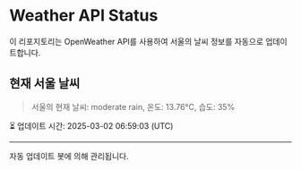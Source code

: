 
# Weather API Status

이 리포지토리는 OpenWeather API를 사용하여 서울의 날씨 정보를 자동으로 업데이트합니다.

## 현재 서울 날씨
> 서울의 현재 날씨: moderate rain, 온도: 13.76°C, 습도: 35%

⏳ 업데이트 시간: 2025-03-02 06:59:03 (UTC)

---
자동 업데이트 봇에 의해 관리됩니다.
